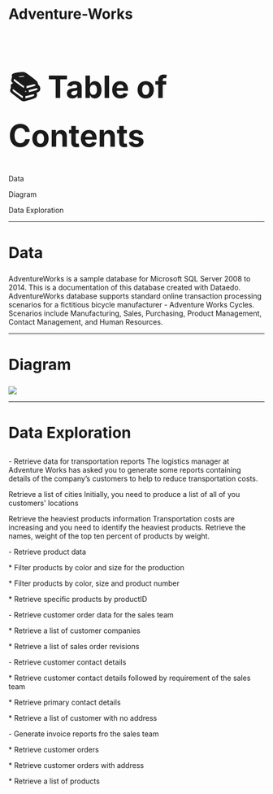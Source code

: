 # Adventure-Works

<h1 style="font-size:60px;">📚 Table of Contents</h1>
    <p>Data</p>
    <p>Diagram</p>
    <p>Data Exploration</p>
<hr>
<h2 style="font-size:30px;">Data</h2>
<p> AdventureWorks is a sample database for Microsoft SQL Server 2008 to 2014. This is a documentation of this database created with Dataedo.
AdventureWorks database supports standard online transaction processing scenarios for a fictitious bicycle manufacturer - Adventure Works Cycles. Scenarios include Manufacturing, Sales, Purchasing, Product Management, Contact Management, and Human Resources. </p>
<hr>
<h2 style="font-size:30px;">Diagram</h2>


<picture>
  <img  src="https://user-images.githubusercontent.com/129776645/229665456-f056c3b8-a13c-4bb7-8a7f-1ab20b4ffec5.png">
</picture>

<hr>
<h3 style="font-size:30px;">Data Exploration</h3>
<p>- Retrieve data for transportation reports
The logistics manager at Adventure Works has asked you to generate some reports containing details of the company’s customers to help to reduce transportation costs.
</p>
<p> Retrieve a list of cities 
Initially, you need to produce a list of all of you customers' locations</p>
<p>Retrieve the heaviest products information
Transportation costs are increasing and you need to identify the heaviest products. Retrieve the names, weight of the top ten percent of products by weight.</p>
<p>- Retrieve product data</p>
<p> * Filter products by color and size for the production </p>
<p> * Filter products by color, size and product number </p>
<p> * Retrieve specific products by productID</p>
<p> - Retrieve customer order data for the sales team </p>
<p> * Retrieve a list of customer companies</p>
<p> * Retrieve a list of sales order revisions</p>
<p> - Retrieve customer contact details  </p>
<p> * Retrieve customer contact details followed by requirement of the sales team  </p>
<p> * Retrieve primary contact details </p>
<p> * Retrieve a list of customer with no address </p>
<p> - Generate invoice reports fro the sales team</p>
<p> * Retrieve customer orders </p>
<p> * Retrieve customer orders with address</p>
<p> * Retrieve a list of products</p>


